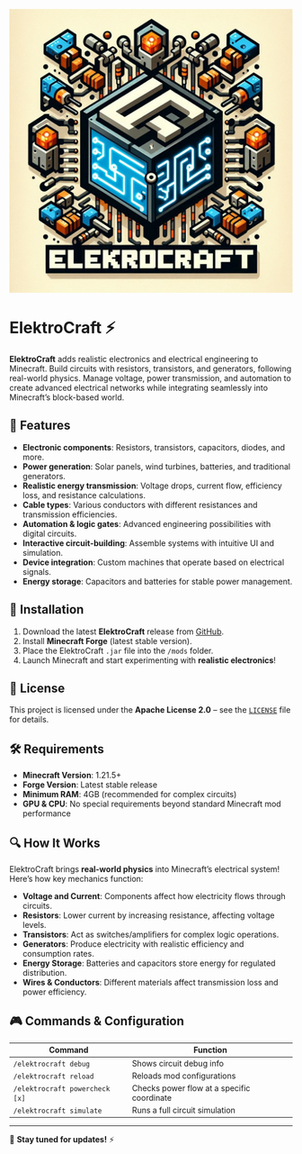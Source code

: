 ![ElektroCraft Logo](https://github.com/RGerva/ElektroCraft/blob/master/src/main/resources/icon.png)

# ElektroCraft ⚡  

**ElektroCraft** adds realistic electronics and electrical engineering to Minecraft. Build circuits with resistors, transistors, and generators, following real-world physics. Manage voltage, power transmission, and automation to create advanced electrical networks while integrating seamlessly into Minecraft’s block-based world.  

## 🚀 Features  
- **Electronic components**: Resistors, transistors, capacitors, diodes, and more.  
- **Power generation**: Solar panels, wind turbines, batteries, and traditional generators.  
- **Realistic energy transmission**: Voltage drops, current flow, efficiency loss, and resistance calculations.  
- **Cable types**: Various conductors with different resistances and transmission efficiencies.  
- **Automation & logic gates**: Advanced engineering possibilities with digital circuits.  
- **Interactive circuit-building**: Assemble systems with intuitive UI and simulation.  
- **Device integration**: Custom machines that operate based on electrical signals.  
- **Energy storage**: Capacitors and batteries for stable power management.  

## 🔧 Installation  
1. Download the latest **ElektroCraft** release from [GitHub](https://github.com/RGerva/ElektroCraft).  
2. Install **Minecraft Forge** (latest stable version).  
3. Place the ElektroCraft `.jar` file into the `/mods` folder.  
4. Launch Minecraft and start experimenting with **realistic electronics**!  

## 📜 License  
This project is licensed under the **Apache License 2.0** – see the [`LICENSE`](https://github.com/RGerva/ElektroCraft/blob/master/LICENSE) file for details.  

## 🛠 Requirements  
- **Minecraft Version**: 1.21.5+  
- **Forge Version**: Latest stable release  
- **Minimum RAM**: 4GB (recommended for complex circuits)  
- **GPU & CPU**: No special requirements beyond standard Minecraft mod performance  

## 🔍 How It Works  
ElektroCraft brings **real-world physics** into Minecraft’s electrical system! Here’s how key mechanics function:  
- **Voltage and Current**: Components affect how electricity flows through circuits.  
- **Resistors**: Lower current by increasing resistance, affecting voltage levels.  
- **Transistors**: Act as switches/amplifiers for complex logic operations.  
- **Generators**: Produce electricity with realistic efficiency and consumption rates.  
- **Energy Storage**: Batteries and capacitors store energy for regulated distribution.  
- **Wires & Conductors**: Different materials affect transmission loss and power efficiency.  

## 🎮 Commands & Configuration  
| Command | Function |  
|---------|----------|  
| `/elektrocraft debug` | Shows circuit debug info |  
| `/elektrocraft reload` | Reloads mod configurations |  
| `/elektrocraft powercheck [x]` | Checks power flow at a specific coordinate |  
| `/elektrocraft simulate` | Runs a full circuit simulation |  

---  

🚀 **Stay tuned for updates!** ⚡

